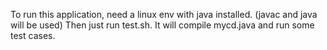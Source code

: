 To run this application, need a linux env with java installed. (javac and java will be used)
Then just run test.sh. It will compile mycd.java and run some test cases.
